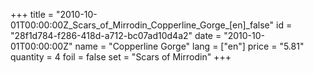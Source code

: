 +++
title = "2010-10-01T00:00:00Z_Scars_of_Mirrodin_Copperline_Gorge_[en]_false"
id = "28f1d784-f286-418d-a712-bc07ad10d4a2"
date = "2010-10-01T00:00:00Z"
name = "Copperline Gorge"
lang = ["en"]
price = "5.81"
quantity = 4
foil = false
set = "Scars of Mirrodin"
+++
